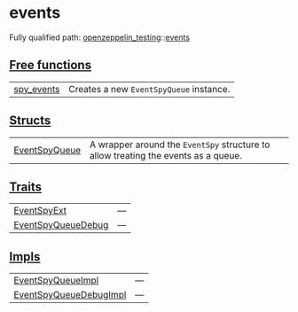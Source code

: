 # events

Fully qualified path: [openzeppelin_testing](./openzeppelin_testing.md)::[events](./openzeppelin_testing-events.md)


## [Free functions](./openzeppelin_testing-events-free_functions.md)

| | |
|:---|:---|
| [spy_events](./openzeppelin_testing-events-spy_events.md) | Creates a new `EventSpyQueue`  instance. |

## [Structs](./openzeppelin_testing-events-structs.md)

| | |
|:---|:---|
| [EventSpyQueue](./openzeppelin_testing-events-EventSpyQueue.md) | A wrapper around the `EventSpy`  structure to allow treating the events as a queue. |

## [Traits](./openzeppelin_testing-events-traits.md)

| | |
|:---|:---|
| [EventSpyExt](./openzeppelin_testing-events-EventSpyExt.md) | — |
| [EventSpyQueueDebug](./openzeppelin_testing-events-EventSpyQueueDebug.md) | — |

## [Impls](./openzeppelin_testing-events-impls.md)

| | |
|:---|:---|
| [EventSpyQueueImpl](./openzeppelin_testing-events-EventSpyQueueImpl.md) | — |
| [EventSpyQueueDebugImpl](./openzeppelin_testing-events-EventSpyQueueDebugImpl.md) | — |
